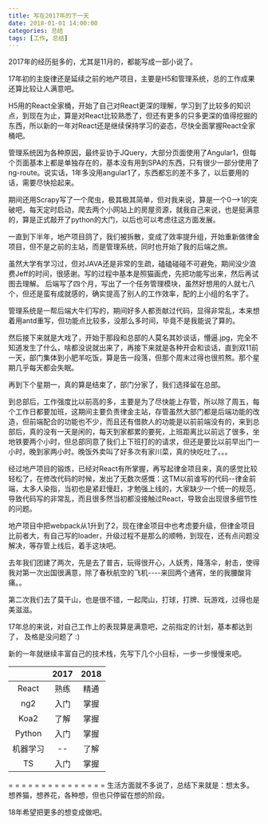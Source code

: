 ```yaml
---
title: 写在2017年的下一天
date: 2018-01-01 14:00:00
categories: 总结
tags: [工作, 总结]
---
```

2017年的经历挺多的，尤其是11月的，都能写成一部小说了。
<!--more-->

17年初的主旋律还是延续之前的地产项目，主要是H5和管理系统，总的工作成果还算比较让人满意吧。

H5用的React全家桶，开始了自己对React更深的理解，学习到了比较多的知识点，到现在为止，算是对React比较熟悉了，但还有更多的只多更深的值得挖掘的东西，所以新的一年对React还是继续保持学习的姿态，尽快全面掌握React全家桶吧。

管理系统因为各种原因，最终妥协于JQuery，大部分页面使用了Angular1，但每个页面基本上都是单独存在的，基本没有用到SPA的东西，只有很少一部分使用了ng-route。说实话，1年多没用angular1了，东西都忘的差不多了，以后要用的话，需要尽快拾起来。

期间还用Scrapy写了一个爬虫，极其极其简单，但对我来说，算是一个0-->1的突破吧，每天定时启动，爬去两个小网站上的房屋资源，就我自己来说，也是挺满意的，算是正式敲开了python的大门，以后也可以考虑往这方面发展。

一直到下半年，地产项目鸽了，我们被拆散，变成了效率提升组，开始重新做律金项目，但不是之前的主站，而是管理系统，同时也开始了我的后端之旅。

虽然大学有学习过，但对JAVA还是非常的生疏，磕磕碰碰不可避免，期间没少浪费Jeff的时间，很感谢。写的过程中基本是照猫画虎，先把功能写出来，然后再试图去理解。
后端写了四个月，写出了一个任务管理模块，虽然好想用的人就七八个，但还是蛮有成就感的，确实提高了别人的工作效率，配的上小组的名字了。

管理系统是一帮后端大牛们写的，期间好多人都贡献过代码，显得非常乱，本来想着用antd重写，但功能点比较多，没那么多时间，毕竟不是我能说了算的。

然后接下来就是大戏了，开始于那段和总部的人莫名其妙谈话，懵逼.jpg，完全不知道发生了什么，啥都没说就出来了，再接下来就是各种开会和谈话，直到双11前一天，部门集体到小肥羊吃饭，算是告一段落，但那个周末过得也很煎熬。那个星期几乎每天都会失眠。

再到下个星期一，真的算是结束了，部门分家了，我们选择留在总部。

到总部后，工作强度比以前高的多，主要是为了尽快能上存管，所以除了周五，每个工作日都要加班，这期间主要负责律金主站，存管虽然大部门都是后端功能的改造，但前端配合的功能也不少，而且还有借款人的功能是以前前端没有的，来到总部后，真的没有一天是闲的，每天到家都累的要死，上班距离比以前远了很多，坐地铁要两个小时，但总部同意了我们上下班打的的请求，但还是要比以前早出门一小时，晚到家两小时。晚饭外卖叫了好多次有家川菜，真的快吃吐了。。。

经过地产项目的锻炼，已经对React有所掌握，再写起律金项目来，真的感觉比较轻松了，在修改代码的时候，发出了无数次感慨：这TM以前谁写的代码--律金前端，太多人染指，当初也是紧赶慢赶，才勉强上线的，大家缺少一个统一的规范，导致代码写的非常乱，而且很多然当初都没接触过React，导致会出现很多细节性的问题。

地产项目中把webpack从1升到了2，现在律金项目中也考虑要升级，但律金项目比前者大，有自己写的loader，升级过程不是那么的顺畅，到现在，还有点问题没解决，等存管上线后，着手这块吧。

去年我们团建了两次，先是去了普吉，玩得很开心，人妖秀，降落伞，射击，使得我对第一次出国很满意，除了春秋航空的飞机----来回两个通宵，坐的我腰酸背痛。。

第二次我们去了莫干山，也是很不错，一起爬山，打球，打牌、玩游戏，过得也是美滋滋。

17年总的来说，对自己工作上的表现算是满意吧，之前指定的计划，基本都达到了，
及格是没问题了 :)

新的一年就继续丰富自己的技术栈，先写下几个小目标，一步一步慢慢来吧。


|      | 2017 | 2018 |
|:----:|:----:|:----:|
| React| 熟练 |  精通 |
| ng2  | 入门 |  掌握 |
| Koa2 | 了解 | 掌握  |
|Python| 入门 | 掌握  |
|机器学习| --  | 了解  |
|  TS  | 入门 | 掌握  |

= = = = = = = = = = = = = = = 
生活方面就不多说了，总结下来就是：想太多。
想养猫，想养花，各种想，但也只停留在想的阶段。

18年希望把更多的想变成做吧。